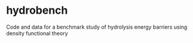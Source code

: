 # hydrobench
Code and data for a benchmark study of hydrolysis energy barriers using density functional theory

